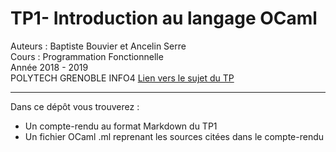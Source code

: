 # TP1- Introduction au langage OCaml
Auteurs : Baptiste Bouvier et Ancelin Serre \
Cours : Programmation Fonctionnelle \
Année 2018 - 2019 \
POLYTECH GRENOBLE INFO4
[Lien vers le sujet du TP](http://www-verimag.imag.fr/~wack/APF/Poly-TP-18-19.pdf)

--------

Dans ce dépôt vous trouverez : 
- Un compte-rendu au format Markdown du TP1
- Un fichier OCaml .ml reprenant les sources citées dans le compte-rendu
